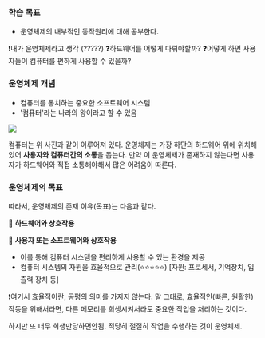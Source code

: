 ### 학습 목표
- 운영체제의 내부적인 동작원리에 대해 공부한다.

❗내가 운영체제라고 생각 (?????)
❓하드웨어를 어떻게 다뤄야할까?
❓어떻게 하면 사용자들이 컴퓨터를 편하게 사용할 수 있을까?

### 운영체제 개념
- 컴퓨터를 통치하는 중요한 소프트웨어 시스템
- '컴퓨터'라는 나라의 왕이라고 할 수 있음

![](https://velog.velcdn.com/images/ofohj/post/b43832f9-3b7b-42b7-a30c-ca674020d3f3/image.png)

컴퓨터는 위 사진과 같이 이루어져 있다. 
운영체제는 가장 하단의 하드웨어 위에 위치해있어 
**사용자와 컴퓨터간의 소통**을 돕는다.
만약 이 운영체제가 존재하지 않는다면 사용자가 하드웨어와 직접 소통해야해서 많은 어려움이 따른다.

### 운영체제의 목표
따라서, 운영체제의 존재 이유(목표)는 다음과 같다.

📍 **하드웨어와 상호작용**

📍 **사용자 또는 소프트웨어와 상호작용**
- 이를 통해 컴퓨터 시스템을 편리하게 사용할 수 있는 환경을 제공
- 컴퓨터 시스템의 자원을 효율적으로 관리(⭐⭐⭐⭐⭐)
[자원: 프로세서, 기억장치, 입출력 장치 등]

❗여기서 효율적이란, 공평의 의미를 가지지 않는다. 
말 그대로, 효율적인(빠른, 원활한) 작동을 위해서라면, 다른 메모리를 희생시켜서라도 중요한 작업을 처리하는 것이다.

하지만 또 너무 희생만당하면안됨. 적당히 절절히 작업을 수행하는 것이 운영체제.